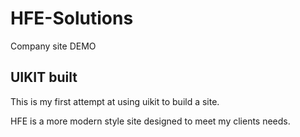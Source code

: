 # HFE-Solutions
Company site DEMO

<h2><span class="color:#0f77f0">UIKIT</span> built</h2>
<p>This is my first attempt at using uikit to build a site.</p>

<p>HFE is a more modern style site designed to meet my clients needs.</p>
